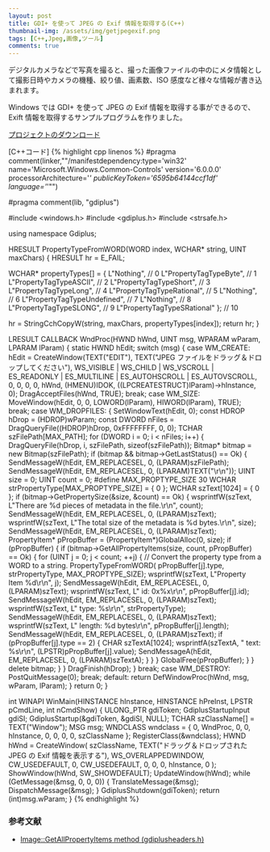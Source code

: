 ```yaml
---
layout: post
title: GDI+ を使って JPEG の Exif 情報を取得する(C++)
thumbnail-img: /assets/img/getjpegexif.png
tags: [C++,Jpeg,画像,ツール]
comments: true
---
```


デジタルカメラなどで写真を撮ると、撮った画像ファイルの中のにメタ情報として撮影日時やカメラの機種、絞り値、画素数、ISO 感度など様々な情報が書き込まれます。

Windows では GDI+ を使って JPEG の Exif 情報を取得する事ができるので、Exift 情報を取得するサンプルプログラムを作りました。

[プロジェクトのダウンロード](https://github.com/kenjinote/GetJpegExif)

[C++コード]
{% highlight cpp linenos %}
#pragma comment(linker,"\"/manifestdependency:type='win32' name='Microsoft.Windows.Common-Controls' version='6.0.0.0' processorArchitecture='*' publicKeyToken='6595b64144ccf1df' language='*'\"")

#pragma comment(lib, "gdiplus")

#include <windows.h>
#include <gdiplus.h>
#include <strsafe.h>

using namespace Gdiplus;

HRESULT PropertyTypeFromWORD(WORD index, WCHAR* string, UINT maxChars)
{
  HRESULT hr = E_FAIL;

  WCHAR* propertyTypes[] = {
    L"Nothing",                   // 0
    L"PropertyTagTypeByte",       // 1
    L"PropertyTagTypeASCII",      // 2
    L"PropertyTagTypeShort",      // 3
    L"PropertyTagTypeLong",       // 4
    L"PropertyTagTypeRational",   // 5
    L"Nothing",                   // 6
    L"PropertyTagTypeUndefined",  // 7
    L"Nothing",                   // 8
    L"PropertyTagTypeSLONG",      // 9
    L"PropertyTagTypeSRational" }; // 10

  hr = StringCchCopyW(string, maxChars, propertyTypes[index]);
  return hr;
}

LRESULT CALLBACK WndProc(HWND hWnd, UINT msg, WPARAM wParam, LPARAM lParam)
{
  static HWND hEdit;
  switch (msg)
  {
  case WM_CREATE:
    hEdit = CreateWindow(TEXT("EDIT"), TEXT("JPEG ファイルをドラッグ＆ドロップしてください"), WS_VISIBLE | WS_CHILD | WS_VSCROLL | ES_READONLY | ES_MULTILINE | ES_AUTOHSCROLL | ES_AUTOVSCROLL, 0, 0, 0, 0, hWnd, (HMENU)IDOK, ((LPCREATESTRUCT)lParam)->hInstance, 0);
    DragAcceptFiles(hWnd, TRUE);
    break;
  case WM_SIZE:
    MoveWindow(hEdit, 0, 0, LOWORD(lParam), HIWORD(lParam), TRUE);
    break;
  case WM_DROPFILES:
    {
      SetWindowText(hEdit, 0);
      const HDROP hDrop = (HDROP)wParam;
      const DWORD nFiles = DragQueryFile((HDROP)hDrop, 0xFFFFFFFF, 0, 0);
      TCHAR szFilePath[MAX_PATH];
      for (DWORD i = 0; i < nFiles; i++)
      {
        DragQueryFile(hDrop, i, szFilePath, sizeof(szFilePath));
        Bitmap* bitmap = new Bitmap(szFilePath);
        if (bitmap && bitmap->GetLastStatus() == Ok)
        {
          SendMessageW(hEdit, EM_REPLACESEL, 0, (LPARAM)szFilePath);
          SendMessageW(hEdit, EM_REPLACESEL, 0, (LPARAM)TEXT("\r\n"));
          UINT    size = 0;
          UINT    count = 0;
          #define MAX_PROPTYPE_SIZE 30
          WCHAR strPropertyType[MAX_PROPTYPE_SIZE] = { 0 };
          WCHAR szText[1024] = { 0 };
          if (bitmap->GetPropertySize(&size, &count) == Ok)
          {
            wsprintfW(szText, L"There are %d pieces of metadata in the file.\r\n", count);
            SendMessageW(hEdit, EM_REPLACESEL, 0, (LPARAM)szText);
            wsprintfW(szText, L"The total size of the metadata is %d bytes.\r\n", size);
            SendMessageW(hEdit, EM_REPLACESEL, 0, (LPARAM)szText);
            PropertyItem* pPropBuffer = (PropertyItem*)GlobalAlloc(0, size);
            if (pPropBuffer)
            {
              if (bitmap->GetAllPropertyItems(size, count, pPropBuffer) == Ok)
              {
                for (UINT j = 0; j < count; ++j)
                {
                  // Convert the property type from a WORD to a string.
                  PropertyTypeFromWORD(
                    pPropBuffer[j].type, strPropertyType, MAX_PROPTYPE_SIZE);
                  wsprintfW(szText, L"Property Item %d\r\n", j);
                  SendMessageW(hEdit, EM_REPLACESEL, 0, (LPARAM)szText);
                  wsprintfW(szText, L"  id: 0x%x\r\n", pPropBuffer[j].id);
                  SendMessageW(hEdit, EM_REPLACESEL, 0, (LPARAM)szText);
                  wsprintfW(szText, L"  type: %s\r\n", strPropertyType);
                  SendMessageW(hEdit, EM_REPLACESEL, 0, (LPARAM)szText);
                  wsprintfW(szText, L"  length: %d bytes\r\n", pPropBuffer[j].length);
                  SendMessageW(hEdit, EM_REPLACESEL, 0, (LPARAM)szText);
                  if (pPropBuffer[j].type == 2)
                  {
                    CHAR szTextA[1024];
                    wsprintfA(szTextA, "  text: %s\r\n", (LPSTR)pPropBuffer[j].value);
                    SendMessageA(hEdit, EM_REPLACESEL, 0, (LPARAM)szTextA);
                  }
                }
              }
              GlobalFree(pPropBuffer);
            }
          }
          delete bitmap;
        }
      }
      DragFinish(hDrop);
    }
    break;
  case WM_DESTROY:
    PostQuitMessage(0);
    break;
  default:
    return DefWindowProc(hWnd, msg, wParam, lParam);
  }
  return 0;
}

int WINAPI WinMain(HINSTANCE hInstance, HINSTANCE hPreInst, LPSTR pCmdLine, int nCmdShow)
{
  ULONG_PTR gdiToken;
  GdiplusStartupInput gdiSI;
  GdiplusStartup(&gdiToken, &gdiSI, NULL);
  TCHAR szClassName[] = TEXT("Window");
  MSG msg;
  WNDCLASS wndclass = {
    0,
    WndProc,
    0,
    0,
    hInstance,
    0,
    0,
    0,
    0,
    szClassName
  };
  RegisterClass(&wndclass);
  HWND hWnd = CreateWindow(
    szClassName,
    TEXT("ドラッグ＆ドロップされた JPEG の Exif 情報を表示する"),
    WS_OVERLAPPEDWINDOW,
    CW_USEDEFAULT,
    0,
    CW_USEDEFAULT,
    0,
    0,
    0,
    hInstance,
    0
  );
  ShowWindow(hWnd, SW_SHOWDEFAULT);
  UpdateWindow(hWnd);
  while (GetMessage(&msg, 0, 0, 0))
  {
    TranslateMessage(&msg);
    DispatchMessage(&msg);
  }
  GdiplusShutdown(gdiToken);
  return (int)msg.wParam;
}
{% endhighlight %}

### 参考文献
- [Image::GetAllPropertyItems method (gdiplusheaders.h)](https://docs.microsoft.com/en-us/windows/win32/api/gdiplusheaders/nf-gdiplusheaders-image-getallpropertyitems)
